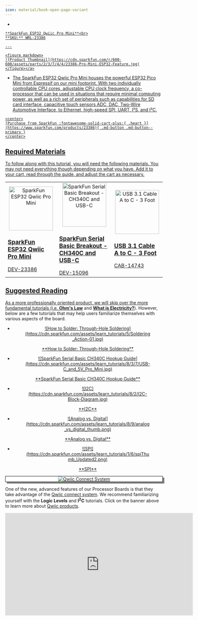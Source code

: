 ```yaml
---
icon: material/book-open-page-variant
---
```



<div class="grid cards desc" markdown>

-    <a href="https://www.sparkfun.com/products/23386">
    **SparkFun ESP32 Qwiic Pro Mini**<br>
    **SKU:** WRL-23386

    ---

    <figure markdown>
    ![Product Thumbnail](https://cdn.sparkfun.com/r/600-600/assets/parts/2/3/7/4/4/23386-Pro-Mini-ESP32-Feature.jpg)
    </figure></a>
    
-    The SparkFun ESP32 Qwiic Pro Mini houses the powerful ESP32 Pico Mini from Espressif on our mini footprint. With two individually controllable CPU cores, adjustable CPU clock frequency, a co-processor that can be used in situations that require minimal computing power, as well as a rich set of peripherals such as capabilities for SD card interface, capacitive touch sensors,ADC, DAC, Two-Wire Automotive Interface, to Ethernet, high-speed SPI, UART, I²S, and I²C. 

    <center>
    [Purchase from SparkFun :fontawesome-solid-cart-plus:{ .heart }](https://www.sparkfun.com/products/23386){ .md-button .md-button--primary }
    </center>

</div>


## Required Materials

To follow along with this tutorial, you will need the following materials. You may not need everything though depending on what you have. Add it to your cart, read through the guide, and adjust the cart as necessary.

<table style="border-style:none">
    <tr>
        <td>
            <a href="https://www.sparkfun.com/products/23386">
                <center><img src="https://cdn.sparkfun.com/assets/parts/2/1/9/1/0/23386-_XBee_Explorer_USB-C-_01.jpg" style="width:140px; height:140px; object-fit:contain;" alt="SparkFun ESP32 Qwiic Pro Mini"></center>
                <h3 class="title">SparkFun ESP32 Qwiic Pro Mini</h3>
            </a>
            DEV-23386
        </td>
        <td>
            <a href=" https://www.sparkfun.com/products/15096">
                <center><img src="https://cdn.sparkfun.com/assets/parts/1/3/4/5/2/15096-SparkFun_Serial_Basic_Breakout_-_CH340C_and_USB-C-01.jpg" style="width:140px; height:140px; object-fit:contain;" alt="SparkFun Serial Basic Breakout - CH340C and USB-C" height="140"></center>
                <h3 class="title">SparkFun Serial Basic Breakout - CH340C and USB-C</h3>
            </a>
            DEV-15096
        </td>
        <td>
            <a href="https://www.sparkfun.com/products/14743">
                <center><img src="https://cdn.sparkfun.com/c/178-100/assets/parts/1/2/9/7/2/14743-USB_3.1_Cable_A_to_C_-_3_Foot-01.jpg" style="width:140px; height:140px; object-fit:contain;" alt="USB 3.1 Cable A to C - 3 Foot" >
                </center>
                <h3 class="title">USB 3.1 Cable A to C - 3 Foot</h3>
            </a>
            CAB-14743
        </td>
    </tr>
</table>


## Suggested Reading

As a more professionally oriented product, we will skip over the more fundamental tutorials (i.e. [**Ohm's Law**](https://learn.sparkfun.com/tutorials/voltage-current-resistance-and-ohms-law) and [**What is Electricity?**](https://learn.sparkfun.com/tutorials/what-is-electricity)). However, below are a few tutorials that may help users familiarize themselves with various aspects of the board.

<div class="grid cards hide col-4" markdown align="center">

-   <a href="https://learn.sparkfun.com/tutorials/how-to-solder-through-hole-soldering">
    <figure markdown>
    ![How to Solder: Through-Hole Soldering](https://cdn.sparkfun.com/assets/learn_tutorials/5/Soldering_Action-01.jpg)
    </figure>
    </a>
    <a href="https://learn.sparkfun.com/tutorials/how-to-solder-through-hole-soldering">**How to Solder: Through-Hole Soldering**
    </a>

-   <a href="https://learn.sparkfun.com/tutorials/sparkfun-serial-basic-ch340c-hookup-guide">
    <figure markdown>
    ![SparkFun Serial Basic CH340C Hookup Guide](https://cdn.sparkfun.com/assets/learn_tutorials/8/3/7/USB-C_and_5V_Pro_Mini.jpg)
    </figure>
    </a>
    <a href="https://learn.sparkfun.com/tutorials/sparkfun-serial-basic-ch340c-hookup-guide">**SparkFun Serial Basic CH340C Hookup Guide**
    </a>    

-   <a href="https://learn.sparkfun.com/tutorials/82">
    <figure markdown>
    ![I2C](https://cdn.sparkfun.com/assets/learn_tutorials/8/2/I2C-Block-Diagram.jpg)
    </figure>
    </a>
    <a href="https://learn.sparkfun.com/tutorials/82">**I2C**
    </a>

-   <a href="https://learn.sparkfun.com/tutorials/analog-vs-digital">
    <figure markdown>
    ![Analog vs. Digital](https://cdn.sparkfun.com/assets/learn_tutorials/8/9/analog_vs_digital_thumb.png)
    </figure>
    </a>
    <a href="https://learn.sparkfun.com/tutorials/analog-vs-digital">**Analog vs. Digital**
    </a>

-   <a href="https://learn.sparkfun.com/tutorials/serial-peripheral-interface-spi">
    <figure markdown>
    ![SPI](https://cdn.sparkfun.com/assets/learn_tutorials/1/6/spiThumb_Updated2.png)
    </figure>
    </a>
    <a href="https://learn.sparkfun.com/tutorials/serial-peripheral-interface-spi">**SPI**
    </a>
</div>


<center>
<div align="center">
    <div style="top:5px;left:5px;background-color:Gray;position:relative">
        <div style="top:-5px;left:-5px;background-color:#ffffff;position:relative;border:1px solid black;">
            <a href="https://www.sparkfun.com/qwiic"><img src="https://cdn.sparkfun.com/assets/custom_pages/2/7/2/qwiic-logo.png" alt="Qwiic Connect System" title="Qwiic Connect System"></a>
        </div>
    </div>
</div>
</center>

One of the new, advanced features of our Processor Boards is that they take advantage of the [Qwiic connect system](https://www.sparkfun.com/qwiic). We recommend familiarizing yourself with the **Logic Levels** and **I<sup>2</sup>C** tutorials.  Click on the banner above to learn more about [Qwiic products](https://www.sparkfun.com/qwiic).

<center>
    <iframe width="600" height="327" src="https://www.youtube.com/embed/x0RDEHqFIF8" title="SparkFun's Qwiic Connect System" frameborder="0" allow="accelerometer; autoplay; clipboard-write; encrypted-media; gyroscope; picture-in-picture" allowfullscreen></iframe>
</center>
